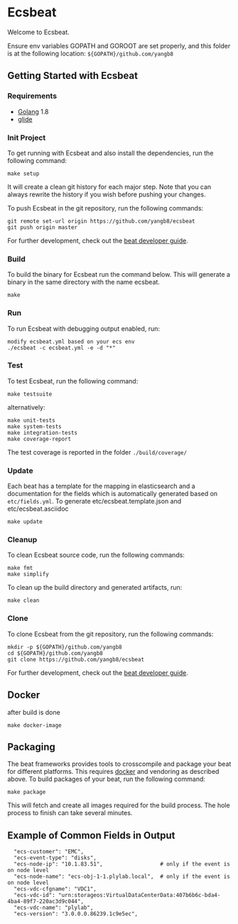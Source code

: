 # Ecsbeat

Welcome to Ecsbeat.

Ensure env variables GOPATH and GOROOT are set properly, and this folder is at the following location:
`${GOPATH}/github.com/yangb8`

## Getting Started with Ecsbeat

### Requirements

* [Golang](https://golang.org/dl/) 1.8
* [glide](https://github.com/Masterminds/glide)

### Init Project
To get running with Ecsbeat and also install the
dependencies, run the following command:

```
make setup
```

It will create a clean git history for each major step. Note that you can always rewrite the history if you wish before pushing your changes.

To push Ecsbeat in the git repository, run the following commands:

```
git remote set-url origin https://github.com/yangb8/ecsbeat
git push origin master
```

For further development, check out the [beat developer guide](https://www.elastic.co/guide/en/beats/libbeat/current/new-beat.html).

### Build

To build the binary for Ecsbeat run the command below. This will generate a binary
in the same directory with the name ecsbeat.

```
make
```

### Run

To run Ecsbeat with debugging output enabled, run:

```
modify ecsbeat.yml based on your ecs env
./ecsbeat -c ecsbeat.yml -e -d "*"
```


### Test

To test Ecsbeat, run the following command:

```
make testsuite
```

alternatively:
```
make unit-tests
make system-tests
make integration-tests
make coverage-report
```

The test coverage is reported in the folder `./build/coverage/`

### Update

Each beat has a template for the mapping in elasticsearch and a documentation for the fields
which is automatically generated based on `etc/fields.yml`.
To generate etc/ecsbeat.template.json and etc/ecsbeat.asciidoc

```
make update
```


### Cleanup

To clean  Ecsbeat source code, run the following commands:

```
make fmt
make simplify
```

To clean up the build directory and generated artifacts, run:

```
make clean
```


### Clone

To clone Ecsbeat from the git repository, run the following commands:

```
mkdir -p ${GOPATH}/github.com/yangb8
cd ${GOPATH}/github.com/yangb8
git clone https://github.com/yangb8/ecsbeat
```


For further development, check out the [beat developer guide](https://www.elastic.co/guide/en/beats/libbeat/current/new-beat.html).


## Docker

after build is done

```make docker-image```


## Packaging

The beat frameworks provides tools to crosscompile and package your beat for different platforms. This requires [docker](https://www.docker.com/) and vendoring as described above. To build packages of your beat, run the following command:

```
make package
```

This will fetch and create all images required for the build process. The hole process to finish can take several minutes.

## Example of Common Fields in Output
```
  "ecs-customer": "EMC",
  "ecs-event-type": "disks",
  "ecs-node-ip": "10.1.83.51",                  # only if the event is on node level
  "ecs-node-name": "ecs-obj-1-1.plylab.local",  # only if the event is on node level
  "ecs-vdc-cfgname": "VDC1",
  "ecs-vdc-id": "urn:storageos:VirtualDataCenterData:407b6b6c-bda4-4ba4-89f7-220ac3d9c044",
  "ecs-vdc-name": "plylab",
  "ecs-version": "3.0.0.0.86239.1c9e5ec",
```
